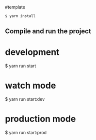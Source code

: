 #template

```bash
$ yarn install
```

## Compile and run the project

# development
$ yarn run start

# watch mode
$ yarn run start:dev

# production mode
$ yarn run start:prod


